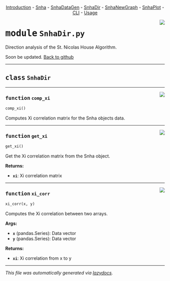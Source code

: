 <center>

[Introduction](docs/__init__.md) -
[Snha](docs/Snha.md) -
[SnhaDataGen](docs/SnhaDataGen.md) -
[SnhaDir](docs/SnhaDir.md) -
[SnhaNewGraph](docs/SnhaNewGraph.md) -
[SnhaPlot](docs/SnhaPlot.md) -
[CLI](docs/__main__.md) -
[Usage](../snha4py/README.md) 

</center>

<!-- markdownlint-disable -->

<a href="../snha4py/SnhaDir.py#L0"><img align="right" style="float:right;" src="https://img.shields.io/badge/-source-cccccc?style=flat-square"></a>

# <kbd>module</kbd> `SnhaDir.py`
Direction analysis of the St. Nicolas House Algorithm. 

Soon be updated.  [Back to github](https://github.com/thake93/snha4py/) 



---

## <kbd>class</kbd> `SnhaDir`







---

<a href="../snha4py/SnhaDir.py#L12"><img align="right" style="float:right;" src="https://img.shields.io/badge/-source-cccccc?style=flat-square"></a>

### <kbd>function</kbd> `comp_xi`

```python
comp_xi()
```

Computes Xi correlation matrix for the Snha objects data. 

---

<a href="../snha4py/SnhaDir.py#L22"><img align="right" style="float:right;" src="https://img.shields.io/badge/-source-cccccc?style=flat-square"></a>

### <kbd>function</kbd> `get_xi`

```python
get_xi()
```

Get the Xi correlation matrix from the Snha object. 



**Returns:**
 
 - <b>`xi`</b>:  Xi correlation matrix 

---

<a href="../snha4py/SnhaDir.py#L31"><img align="right" style="float:right;" src="https://img.shields.io/badge/-source-cccccc?style=flat-square"></a>

### <kbd>function</kbd> `xi_corr`

```python
xi_corr(x, y)
```

Computes the Xi correlation between two arrays. 



**Args:**
 
 - <b>`x`</b> (pandas.Series):  Data vector 
 - <b>`y`</b> (pandas.Series):  Data vector 



**Returns:**
 
 - <b>`xi`</b>:  Xi correlation from x to y 




---

_This file was automatically generated via [lazydocs](https://github.com/ml-tooling/lazydocs)._
